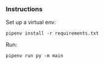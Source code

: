 ### Instructions

Set up a virtual env:

`pipenv install -r requirements.txt`

Run:

`pipenv run py -m main`
